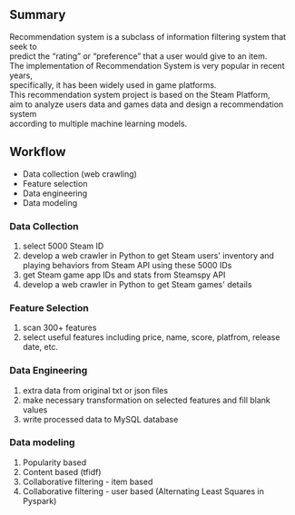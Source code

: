 ## Summary
Recommendation system is a subclass of information filtering system that seek to <br>
predict the “rating” or “preference” that a user would give to an item. <br>
The implementation of Recommendation System is very popular in recent years, <br>
specifically, it has been widely used in game platforms. <br>
This recommendation system project is based on the Steam Platform,<br>
aim to analyze users data and games data and design a recommendation system <br>
according to multiple machine learning models.

## Workflow
- Data collection (web crawling)
- Feature selection
- Data engineering
- Data modeling

### Data Collection
1. select 5000 Steam ID
2. develop a web crawler in Python to get Steam users' inventory and <br>
playing behaviors from Steam API using these 5000 IDs
3. get Steam game app IDs and stats from Steamspy API
4. develop a web crawler in Python to get Steam games' details

### Feature Selection
1. scan 300+ features
2. select useful features including price, name, score, platfrom, release date, etc.

### Data Engineering
1. extra data from original txt or json files
2. make necessary transformation on selected features and fill blank values
3. write processed data to MySQL database

### Data modeling
1. Popularity based
2. Content based (tfidf)
3. Collaborative filtering - item based
4. Collaborative filtering - user based (Alternating Least Squares in Pyspark)    
